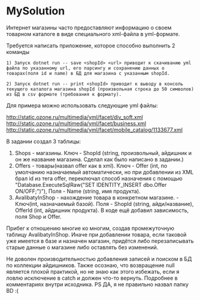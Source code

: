 # MySolution
Интернет магазины часто предоставляют информацию о своем товарном каталоге в виде специального xml-файла в yml-формате.

Требуется написать приложение, которое способно выполнить 2 команды

    1) Запуск dotnet run -- save <shopId> <url> приводит к скачиванию yml файла по указанному url, его парсингу и сохранению данных о товарах(поля id и name) в БД для магазина с указанным shopId.

    2) Запуск dotnet run -- print <shopId> приводит к выводу в консоль текущего каталога магазина shopId (произвольная строка до 50 символов) из БД в csv формате (требования к формату).

Для примера можно использовать следующие yml файлы:

http://static.ozone.ru/multimedia/yml/facet/div_soft.xml
http://static.ozone.ru/multimedia/yml/facet/business.xml
http://static.ozone.ru/multimedia/yml/facet/mobile_catalog/1133677.xml


В задании создал 3 таблицы:
1. Shops - магазины. Ключ - ShopId (string, произвольный, айдишник и он же название магазина. Сделал как было написано в задании.)
2. Offers - товары(назвал offer как в xml). Ключ - Offer (int, по умолчанию назначаемый автоматически, но при добавлении из XML брал id из тега offer, переключал способ назначения с помощью "Database.ExecuteSqlRaw("SET IDENTITY_INSERT dbo.Offer ON/OFF;")"), Поля - Name (string, имя продукта).
3. AvalibatyInShop - нахождение товара в конкретном магазине. - Ключ(int, назначаемый базой). Поля - ShopId (string, айди/название), OfferId (int, айдишник продукта). В коде ещё добавил зависимость, поля Shop и Offer.

Прибег к отношению многие ко многим, создав промежуточную таблицу AvalibatyInShop. Иначе при добавлении товара, если таковой уже имеется в базе и назначен магазин, придётся либо перезаписывать старые данные о магазине либо оставлять без изменений.

Не доволен производительностью добавления записей и поиском в БД по коллекции айдишников. Также осознаю, что возвращение null является плохой практикой, но не знаю как этого избежать, если я ловлю исключение в catch и должен что-то вернуть. Подробнее в комментариях внутри исходника.
PS ДА, я не правильно назвал папку BD :(
